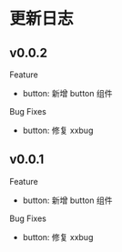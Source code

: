 # 更新日志

## v0.0.2

Feature

-   button: 新增 button 组件

Bug Fixes

-   button: 修复 xxbug

## v0.0.1

Feature

-   button: 新增 button 组件

Bug Fixes

-   button: 修复 xxbug

